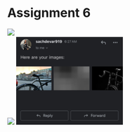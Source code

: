 # Assignment 6

<p float="left">
  <img src="Screenshot 2024-10-14 at 6.26.33 AM.png"   height="200"/><br>
  <img src="Screenshot 2024-10-14 at 6.29.13 AM.png"  height="200"/>
  <img src="IMG_4067.jpg" height="200"/>
</p>
